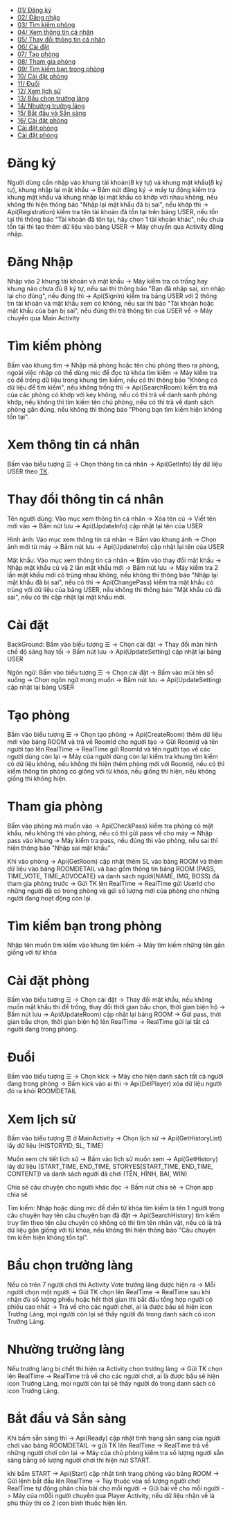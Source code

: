 <ul>
  <li><a href ="#number01">01/ Đăng ký</a></li>
  <li><a href ="#number02">02/ Đăng nhập</a></li>
  <li><a href ="#number03">03/ Tìm kiếm phòng</a></li>
  <li><a href ="#number04">04/ Xem thông tin cá nhân</a></li>
  <li><a href ="#number05">05/ Thay đổi thông tin cá nhân</a></li>
  <li><a href ="#number06">06/ Cài đặt</a></li>
  <li><a href ="#number07">07/ Tạo phòng</a></li>
  <li><a href ="#number08">08/ Tham gia phòng</a></li>
  <li><a href ="#number09">09/ Tìm kiếm bạn trong phòng</a></li>
  <li><a href ="#number10">10/ Cài đặt phòng</a></li>
  <li><a href ="#number11">11/ Đuổi</a></li>
  <li><a href ="#number12">12/ Xem lịch sử</a></li>
  <li><a href ="#number13">13/ Bầu chọn trưởng làng</a></li>
  <li><a href ="#number14">14/ Nhường trưởng làng</a></li>
  <li><a href ="#number15">15/ Bắt đầu và Sẳn sàng</a></li>
  <li><a href ="#number16">16/ Cài đặt phòng</a></li>
  <li><a href ="#number17">Cài đặt phòng</a></li>
  <li><a href ="#number18">Cài đặt phòng</a></li>
</ul>

<h1 id="number01"> Đăng ký </h1>

Người dùng cần nhập vào khung tài khoản(8 ký tự) và khung mật khẩu(8 ký tự), khung nhập lại mật khẩu -> Bấm nút đăng ký -> máy tự động kiểm tra khung mật khẩu và khung nhập lại mật khẩu có khớp với nhau không, nếu không thì hiện thông báo "Nhập lại mật khẩu đã bị sai", nếu khớp thì -> Api(Registration) kiểm tra tên tài khoản đã tồn tại trên bảng USER, nếu tồn tại thì thông báo "Tài khoản đã tôn tại, hãy chọn 1 tài khoản khác", nếu chưa tồn tại thì tạo thêm dữ liệu vào bảng USER -> Máy chuyển qua Activity đăng nhập.

<h1 id="number02"> Đăng Nhập </h1>

Nhập vào 2 khung tài khoản và mật khẩu -> Máy kiểm tra có trống hay khung nào chưa đủ 8 ký tự, nếu sai thì thông báo "Bạn đã nhập sai, xin nhập lại cho đúng", nếu đúng thì -> Api(SignIn) kiểm tra bảng USER với 2 thông tin tài khoản và mật khẩu xem có không, nếu sai thì báo "Tài khoản hoặc mật khẩu của bạn bị sai", nếu đúng thì trả thông tin của USER về -> Máy chuyển qua Main Activity

<h1 id="number03"> Tìm kiếm phòng </h1>

Bấm vào khung tìm -> Nhập mã phòng hoặc tên chủ phòng theo ra phòng, ngoài việc nhập có thể dùng mic để đọc từ khóa tìm kiếm -> Máy kiểm tra có để trống dữ liệu trong khung tìm kiếm, nếu có thì thông báo "Không có dữ liệu để tìm kiếm", nếu không trống thì -> Api(SearchRoom) kiểm tra mã của các phòng có khớp với key không, nếu có thì trả về danh sanh phòng khớp, nếu không thì tìm kiếm tên chủ phòng, nếu có thì trả về danh sách phòng gần đúng, nếu không thì thông báo "Phòng bạn tìm kiếm hiện không tồn tại".

<h1 id="number04"> Xem thông tin cá nhân </h1>

Bấm vào biểu tượng ☰ -> Chọn thông tin cá nhân -> Api(GetInfo) lấy dữ liệu USER theo <u>TK</u>.

<h1 id="number05"> Thay đổi thông tin cá nhân </h1>

Tên người dùng: Vào mục xem thông tin cá nhân -> Xóa tên củ -> Viết tên mới vào -> Bấm nút lưu -> Api(UpdateInfo) cập nhật lại tên của USER

Hình ảnh: Vào mục xem thông tin cá nhân -> Bấm vào khung ảnh -> Chọn ảnh mới từ máy -> Bấm nút lưu -> Api(UpdateInfo) cập nhật lại tên của USER

Mật khẩu: Vào mục xem thông tin cá nhân -> Bấm vào thay đổi mật khẩu -> Nhập mật khẩu củ và 2 lần mật khẩu mới -> Bấm nút lưu -> Máy kiểm tra 2 lần mật khẩu mới có trùng nhau không, nếu không thì thông báo "Nhập lại mật khẩu đã bị sai", nếu có thì -> Api(ChangePass) kiểm tra mật khẩu có trùng với dữ liệu của bảng USER, nếu không thì thông báo "Mật khẩu củ đã sai", nếu có thì cập nhật lại mật khẩu mới.

<h1 id="number06"> Cài đặt </h1>

BackGround: Bấm vào biểu tượng ☰ -> Chọn cài đặt -> Thay đổi màn hình chế độ sáng hay tối -> Bấm nút lưu -> Api(UpdateSetting) cập nhật lại bảng USER

Ngôn ngữ: Bấm vào biểu tượng ☰ -> Chọn cài đặt -> Bấm vào mũi tên sổ xuống -> Chọn ngôn ngữ mong muốn -> Bấm nút lưu -> Api(UpdateSetting) cập nhật lại bảng USER

<h1 id="number07"> Tạo phòng </h1>

Bấm vào biểu tượng ☰ -> Chọn tạo phòng -> Api(CreateRoom) thêm dữ liệu mới vào bảng ROOM và trả về RoomId cho người tạo -> Gữi RoomId và tên người tạo lên RealTime -> RealTime gửi RoomId và tên người tạo về các người dùng còn lại -> Máy của người dùng còn lại kiểm tra khung tìm kiếm có dữ liệu không, nếu không thì hiện thêm phòng mới với RoomId, nếu có thì kiểm thông tin phòng có giống với từ khóa, nếu giống thì hiện, nếu không giống thì không hiện.

<h1 id="number08"> Tham gia phòng </h1>

Bấm vào phòng mà muốn vào -> Api(CheckPass) kiểm tra phòng có mật khẩu, nếu không thì vào phòng, nếu có thì gửi pass về cho máy -> Nhập pass vào khung -> Máy kiểm tra pass, nếu đúng thì vào phòng, nếu sai thì hiện thông báo "Nhập sai mật khẩu"

Khi vào phòng -> Api(GetRoom) cập nhật thêm SL vào bảng ROOM và thêm dữ liệu vào bảng ROOMDETAIL và bao gồm thông tin bảng ROOM (PASS, TIME_VOTE, TIME_ADVOCATE) và danh sách người(NAME, IMG, BOSS) đã tham gia phòng trước -> Gửi TK lên RealTime -> RealTime gửi UserId cho những người đã có trong phòng và gửi số lượng mới của phòng cho những người đang hoạt động còn lại.

<h1 id="number09"> Tìm kiếm bạn trong phòng </h1>

Nhập tên muốn tìm kiếm vào khung tìm kiếm -> Máy tìm kiếm những tên gần giống với từ khóa

<h1 id="number10"> Cài đặt phòng </h1>

Bấm vào biểu tượng ☰ -> Chọn cài đặt -> Thay đổi mật khẩu, nếu không muốn mật khẩu thì để trống, thay đổi thời gian bầu chọn, thời gian biện hộ -> Bấm nút lưu -> Api(UpdateRoom) cập nhật lại bảng ROOM -> Gửi pass, thời gian bầu chọn, thời gian biện hộ lên RealTime -> RealTime gửi lại tất cả người đang trong phòng.

<h1 id="number11"> Đuổi </h1>

Bấm vào biểu tượng ☰ -> Chọn kick -> Máy cho hiện danh sách tất cả người đang trong phòng -> Bấm kick vào ai thì -> Api(DelPlayer) xóa dữ liệu người đó ra khỏi ROOMDETAIL

<h1 id="number12"> Xem lịch sử </h1>

Bấm vào biểu tượng ☰ ở MainActivity -> Chọn lịch sử -> Api(GetHistoryList) lấy dữ liệu  (HISTORYID, SL, TIME)

Muốn xem chi tiết lịch sử -> Bấm vào lịch sử muốn xem -> Api(GetHistory) láy dữ liệu (START_TIME, END_TIME, STORYES[START_TIME, END_TIME, CONTENT]) và danh sách người đã chơi (TÊN, HÌNH, BAI, WIN)

Chia sẽ câu chuyện cho người khác đọc -> Bấm nút chia sẽ -> Chọn app chia sẽ

Tìm kiếm: Nhập hoặc dùng mic để điền từ khóa tìm kiếm là tên 1 người trong câu chuyện hay tên câu chuyện bạn đã đặt -> Api(SearchHistory) tìm kiếm truy tìm theo tên câu chuyên có không có thì tìm tên nhân vật, nếu có là trả dữ liệu gần giống với từ khóa, nếu không thì hiện thông báo "Câu chuyện tìm kiếm hiện không tồn tại".

<h1 id="number13"> Bầu chọn trưởng làng </h1>

Nếu có trên 7 người chơi thì Activity Vote trưởng làng được hiện ra -> Mỗi người chọn một người -> Gửi TK chọn lên RealTime -> RealTime sau khi nhận đủ số lượng phiếu hoặc hết thời gian thì bắt đầu tổng hợp người có phiếu cao nhất -> Trả về cho các người chơi, ai là được bầu sẽ hiện icon Trưởng Làng, mọi người còn lại sẽ thấy người đó trong danh sách có icon Trưởng Làng.

<h1 id="number14"> Nhường trưởng làng </h1>

Nếu trưởng làng bị chết thì hiện ra Activity chọn trưởng làng -> Gửi TK chọn lên RealTime -> RealTime trả về cho các người chơi, ai là được bầu sẽ hiện icon Trưởng Làng, mọi người còn lại sẽ thấy người đó trong danh sách có icon Trưởng Làng.

<h1 id="number15"> Bắt đầu và Sẳn sàng </h1>

Khi bấm sẵn sàng thì -> Api(Ready) cập nhật tình trạng sẳn sàng của người chơi vào bảng ROOMDETAIL -> gửi TK lên RealTime -> RealTime trả về những người chơi còn lại -> Máy của chủ phòng kiểm tra số lượng người sẵn sàng bằng số lượng người chơi thì hiện nút START.

khi bấm START -> Api(Start) cập nhật tình trạng phòng vào bảng ROOM -> Gửi lệnh bắt đầu lên RealTime -> Tùy thuộc vòa số lượng người chơi RealTime tự động phân chia bài cho mỗi người -> Gửi bài về cho mỗi người -> Máy của m0ỗi người chuyển qua Player Activity, nếu dữ liệu nhận về là phù thủy thì có 2 icon bình thuốc hiện lên.
